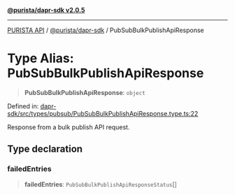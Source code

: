 [**@purista/dapr-sdk v2.0.5**](../README.md)

***

[PURISTA API](../../../packages.md) / [@purista/dapr-sdk](../README.md) / PubSubBulkPublishApiResponse

# Type Alias: PubSubBulkPublishApiResponse

> **PubSubBulkPublishApiResponse**: `object`

Defined in: [dapr-sdk/src/types/pubsub/PubSubBulkPublishApiResponse.type.ts:22](https://github.com/puristajs/purista/blob/master/packages/dapr-sdk/src/types/pubsub/PubSubBulkPublishApiResponse.type.ts#L22)

Response from a bulk publish API request.

## Type declaration

### failedEntries

> **failedEntries**: `PubSubBulkPublishApiResponseStatus`[]
